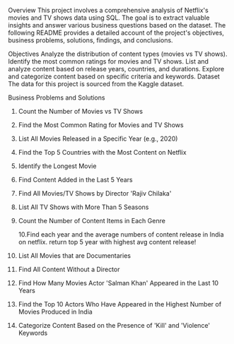 Overview
This project involves a comprehensive analysis of Netflix's movies and TV shows data using SQL. The goal is to extract valuable insights and answer various business questions based on the dataset. The following README provides a detailed account of the project's objectives, business problems, solutions, findings, and conclusions.

Objectives
Analyze the distribution of content types (movies vs TV shows).
Identify the most common ratings for movies and TV shows.
List and analyze content based on release years, countries, and durations.
Explore and categorize content based on specific criteria and keywords.
Dataset
The data for this project is sourced from the Kaggle dataset.

Business Problems and Solutions

1. Count the Number of Movies vs TV Shows

2. Find the Most Common Rating for Movies and TV Shows

3. List All Movies Released in a Specific Year (e.g., 2020)

4. Find the Top 5 Countries with the Most Content on Netflix

5. Identify the Longest Movie

6. Find Content Added in the Last 5 Years

7. Find All Movies/TV Shows by Director 'Rajiv Chilaka'

8. List All TV Shows with More Than 5 Seasons

9. Count the Number of Content Items in Each Genre

   10.Find each year and the average numbers of content release in India on netflix.
   return top 5 year with highest avg content release!

10. List All Movies that are Documentaries

11. Find All Content Without a Director

12. Find How Many Movies Actor 'Salman Khan' Appeared in the Last 10 Years

13. Find the Top 10 Actors Who Have Appeared in the Highest Number of Movies Produced in India

14. Categorize Content Based on the Presence of 'Kill' and 'Violence' Keywords
